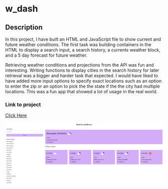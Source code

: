 # w_dash

## Description

In this project, I have built an HTML and JavaScript file to show current and future weather conditions.  The first task was building containers in the HTML to display a search input, a search history, a currents weather block, and a 5 day forecast for future weather. 

Retrieving weather conditions and projections from the API was fun and interesting.  Writing functions to display cities in the search history for later retrieval was a bigger and harder task that expected.  I would have liked to have added more input options to specify exact locations such as an option to enter the zip or an option to pick the the state if the the city had multiple locations.  This was a fun app that showed a lot of usage in the real world.

### Link to project 

[Click Here](https://stevehondl.github.io/w_dash)

![Alt text](./Assets/docs/Screenshot%202023-12-10%20164228.png "screenshot of weather dashboard")
